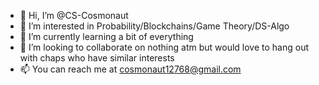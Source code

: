 - 👋 Hi, I’m @CS-Cosmonaut
- 👀 I’m interested in Probability/Blockchains/Game Theory/DS-Algo
- 🌱 I’m currently learning a bit of everything
- 💞️ I’m looking to collaborate on nothing atm but would love to hang out with chaps who have similar interests
- 📫 You can reach me at cosmonaut12768@gmail.com

<!---
CS-Cosmonaut/CS-Cosmonaut is a ✨ special ✨ repository because its `README.md` (this file) appears on your GitHub profile.
You can click the Preview link to take a look at your changes.
--->
